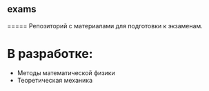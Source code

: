 ## exams
=====
Репозиторий с материалами для подготовки к экзаменам.

# В разработке:
* Методы математической физики
* Теоретическая механика

